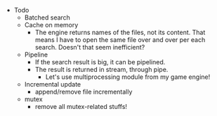 - Todo
  - Batched search
  - Cache on memory
    - The engine returns names of the files, not its content. That means I have to open the same file over and over per each search. Doesn't that seem inefficient?
  - Pipeline
    - If the search result is big, it can be pipelined.
    - The result is returned in stream, through pipe.
      - Let's use multiprocessing module from my game engine!
  - Incremental update
    - append/remove file incrementally
  - mutex
    - remove all mutex-related stuffs!